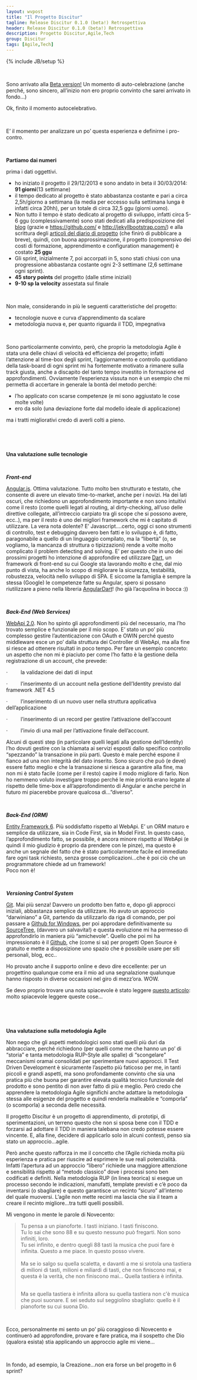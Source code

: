 ```yaml
---
layout: wvpost
title: "Il Progetto Discitur"
tagline: Release Discitur 0.1.0 (beta!) Retrospettiva 
header: Release Discitur 0.1.0 (beta!) Retrospettiva
description: Progetto Discitur,Agile,Tech
group: Discitur
tags: [Agile,Tech]
---
```

{% include JB/setup %}
<!-- Markup JSON-LD generato da Assistente per il markup dei dati strutturati di Google. -->
<script type="application/ld+json">
{
  "@context" : "http://schema.org",
  "@type" : "Article",
  "name" : "Release Discitur 0.1.0 (beta!) Retrospettiva",
  "author" : {
    "@type" : "Person",
    "name" : "William Verdolini"
  },
  "datePublished" : "2014-04-10",
  "articleSection" : [ "Agile","Tech"  ],
  "url" : "http://williamverdolini.github.io/2014/04/10/discitur-beta_retrospective"
}
</script>

 

Sono arrivato alla <a href="https://github.com/williamverdolini/discitur-web/releases/tag/0.1.0" target="_blank">Beta version!</a> Un momento di auto-celebrazione (anche
perché, sono sincero, all’inizio non ero proprio convinto che sarei arrivato in
fondo…)

Ok, finito il momento autocelebrativo.

 

E’ il momento per analizzare un po’ questa esperienza e definirne i
pro-contro.

 

**Partiamo dai numeri**

prima i dati oggettivi.

- ho iniziato il progetto il 29/12/2013 e sono
     andato in beta il 30/03/2014: **91 giorni**(13 settimane)
- il tempo dedicato al progetto è stato
     abbastanza costante e pari a circa 2,5h/giorno a settimana (la media per
     eccesso sulla settimana lunga è infatti circa 20hh), per un totale di circa
     32,5 ggu (giorni uomo).
- Non tutto il tempo è stato dedicato al
     progetto di sviluppo, infatti circa 5-6 ggu (complessivamente) sono stati
     dedicati alla predisposizione del <a href="http://williamverdolini.github.io/" target="_blank">blog</a> (grazie e <a href="https://github.com/" target="_blank">https://github.com/</a> e <a href="http://jekyllbootstrap.com/" target="_blank">http://jekyllbootstrap.com/</a>) e alla
     scrittura degli <a href="http://williamverdolini.github.io/Discitur.html" target="_blank">articoli del diario di progetto</a> (che finirò di pubblicare a breve), quindi, con
     buona approssimazione, il progetto (comprensivo dei costi di formazione,
     apprendimento e configuration management) è costato **25 ggu**
- Gli sprint, inizialmente 7, poi accorpati in
     5, sono stati chiusi con una progressione abbastanza costante ogni 2-3
     settimane (2,6 settimane ogni sprint).
- **45 story
     points** del progetto (dalle
     stime iniziali) 
- **9-10
     sp la velocity** assestata sul
     finale

 

Non male, considerando in più le seguenti caratteristiche del progetto:

- tecnologie nuove e curva d’apprendimento da
     scalare
- metodologia nuova e, per quanto riguarda il
     TDD, impegnativa

 

Sono particolarmente convinto, però, che proprio la metodologia Agile è
stata una delle chiavi di velocità ed efficienza del progetto; infatti
l’attenzione al time-box degli sprint, l’aggiornamento e controllo quotidiano
della task-board di ogni sprint mi ha fortemente motivato a rimanere sulla
track giusta, anche a discapito del tanto tempo investito in formazione ed
approfondimenti. Ovviamente l’esperienza vissuta non è un esempio che mi
permetta di accertare in generale la bontà del metodo perché:

- l’ho applicato con scarse competenze (e mi
     sono aggiustato le cose molte volte)
- ero da solo (una deviazione forte dal modello
     ideale di applicazione)

ma i tratti migliorativi credo di averli colti a pieno.

 

 

**Una valutazione sulle tecnologie**

 

**_Front-end_**

<a href="http://angularjs.org/" target="_blank">Angular.js</a>. Ottima valutazione. Tutto molto ben strutturato
e testato, che consente di avere un elevato time-to-market, anche per i novizi.
Ha dei lati oscuri, che richiedono un approfondimento importante e non sono
intuitivi come il resto (come quelli legati al routing, al dirty-checking,
all’uso delle direttive collegate, all’intreccio carpiato tra gli scope che si
possono avere, ecc..), ma per il resto è uno dei migliori framework che mi è
capitato di utilizzare. La vera nota dolente? E’ Javascript….certo, oggi ci
sono strumenti di controllo, test e debugging davvero ben fatti e lo sviluppo
è, di fatto, paragonabile a quello di un linguaggio compilato, ma la “libertà”
(o, se vogliamo, la mancanza di struttura o tipizzazioni) rende a volte molto
complicato il problem detecting and solving. E’ per questo che in uno dei
prossimi progetti ho intenzione di approfondire ed utilizzare <a href="https://www.dartlang.org/" target="_blank">Dart</a>, un framework di front-end su cui
Google sta lavorando molto e che, dal mio punto di vista, ha anche lo scopo di
migliorare la sicurezza, testabilità, robustezza, velocità nello sviluppo di
SPA. E siccome la famiglia è sempre la stessa (Google) le competenze fatte su
Angular, spero si possano riutilizzare a pieno nella libreria <a href="https://angulardart.org/" target="_blank">AngularDart</a>! (ho già l’acquolina in bocca :))

 

**_Back-End (Web Services)_**

<a href="http://www.asp.net/vnext/overview/aspnet-web-api" target="_blank">WebApi 2.0</a>. Non ho spinto gli approfondimenti più del
necessario, ma l’ho trovato semplice e funzionale per il mio scopo. E’ stato un
po’ più complesso gestire l’autenticazione con OAuth e OWIN perché questo
middleware esce un po’ dalla struttura dei Controller di WebApi, ma alla fine
si riesce ad ottenere risultati in poco tempo. Per fare un esempio concreto: un
aspetto che non mi è piaciuto per come l’ho fatto è la gestione della
registrazione di un account, che prevede:

·        
la
validazione dei dati di input

·        
l’inserimento
di un account nella gestione dell’Identity previsto dal framework .NET 4.5

·        
l’inserimento
di un nuovo user nella struttura applicativa dell’applicazione 

·        
l’inserimento
di un record per gestire l’attivazione dell’account

·        
l’invio di
una mail per l’attivazione finale dell’account. 

Alcuni di questi step (in particolare quelli legati alla gestione dell’Identity)
l’ho dovuti gestire con la chiamata ai servizi esposti dallo specifico
controllo “spezzando” la transazione in più parti. Questo è male perché espone
il fianco ad una non integrità del dato inserito. Sono sicuro che può (e deve)
essere fatto meglio e che la transazione si riesca a garantire alla fine, ma
non mi è stato facile (come per il resto) capire il modo migliore di farlo. Non
ho nemmeno voluto investigare troppo perché le mie priorità erano legate al
rispetto delle time-box e all’approfondimento di Angular e anche perché in
futuro mi piacerebbe provare qualcosa di…”diverso”.

 

**_Back-End (ORM)_**

<a href="http://msdn.microsoft.com/en-us/data/ee712907.aspx" target="_blank">Entity Framework 6</a>. Più soddisfatto rispetto al WebApi. E’ un ORM
maturo e semplice da utilizzare, sia in Code First, sia in Model First. In
questo caso, l’approfondimento fatto, se possibile, è ancora minore rispetto al
WebApi (e quindi il mio giudizio è proprio da prendere con le pinze), ma questo
è anche un segnale del fatto che è stato particolarmente facile ed immediato
fare ogni task richiesto, senza grosse complicazioni…che è poi ciò che un
programmatore chiede ad un framework!<br/>Poco non è!

 

**_Versioning Control System_**

<a href="http://git-scm.com/" target="_blank">Git</a>. Mai più senza! Davvero un prodotto
ben fatto e, dopo gli approcci iniziali, abbastanza semplice da utilizzare. Ho
avuto un approccio “darwiniano” a Git, partendo da utilizzarlo da riga di
comando, per poi passare a <a href="http://git-scm.com/" target="_blank">Github for Windows</a>,
per poi approdare definitivamente su <a href="http://www.sourcetreeapp.com/" target="_blank">SourceTree</a>,
(davvero un salvavita!) e questa evoluzione mi ha permesso di approfondirlo in
maniera più “amichevole”. Quello che poi mi ha impressionato è il <a href="https://github.com/" target="_blank">Github</a>, che (come si sa) per progetti Open
Source è gratuito e mette a disposizione uno spazio che è possibile usare per
siti personali, blog, ecc..

Ho provato anche il supporto online e devo dire eccellente: per un
progettino qualunque come era il mio ad una segnalazione qualunque hanno
risposto in diverse occasioni nel giro di mezz’ora. WOW.

Se devo proprio trovare una nota spiacevole è stato leggere <a href="http://techcrunch.com/2014/03/15/julie-ann-horvath-describes-sexism-and-intimidation-behind-her-github-exit//" target="_blank">questo articolo</a>: molto spiacevole leggere queste cose…

 

 

**Una valutazione sulla metodologia Agile**

Non nego che gli aspetti metodologici sono stati quelli più duri da
abbracciare, perché richiedono (per quelli come me che hanno un po’ di “storia”
e tanta metodologia RUP-Style alle spalle) di “scongelare” meccanismi oramai
consolidati per sperimentare nuovi approcci. Il Test Driven Development è
sicuramente l’aspetto più faticoso per me, in tanti piccoli e grandi aspetti,
ma sono profondamente convinto che sia una pratica più che buona per garantire
elevata qualità tecnico funzionale del prodotto e sono pentito di non aver
fatto di più e meglio. Però credo che apprendere la metodologia Agile significhi
anche adattare la metodologia stessa alle esigenze del progetto e quindi
renderla malleabile e “comporla” (o scomporla) a seconda delle necessità.

Il progetto Discitur è un progetto di apprendimento, di prototipi, di
sperimentazioni, un terreno questo che non si sposa bene con il TDD e forzarsi
ad adottare il TDD in maniera talebana non credo potesse essere vincente. E,
alla fine, decidere di applicarlo solo in alcuni contesti, penso sia stato un
approccio…agile.

Però anche questo rafforza in me il concetto che l’Agile richieda molta più
esperienza e pratica per riuscire ad esprimere le sue reali potenzialità. Infatti
l’apertura ad un approccio “libero” richiede una maggiore attenzione e
sensibilità rispetto al “metodo classico” dove i processi sono ben codificati e
definiti. Nella metodologia RUP (in linea teorica) si esegue un processo
secondo le indicazioni, manufatti, template previsti e c’è poco da inventarsi
(o sbagliare) e questo garantisce un recinto “sicuro” all’interno del quale
muoversi. L’agile non mette recinti ma lascia che sia il team a creare il
recinto migliore…tra tutti quelli possibili. 

Mi vengono in mente le parole di Novecento: 

<blockquote>Tu pensa a un pianoforte. I tasti iniziano. I tasti finiscono. <br/>
Tu lo sai che sono 88 e su questo nessuno può fregarti. Non sono infiniti, loro.<br/>
Tu sei infinito, e dentro quegli 88 tasti la musica che puoi fare è infinita. Questo
a me piace. In questo posso vivere. <br/><br/>
Ma se io salgo su quella scaletta, e
davanti a me si srotola una tastiera di milioni di tasti, milioni e miliardi di
tasti, che non finiscono mai, e questa è la verità, che non finiscono mai...
Quella tastiera è infinita.  <br/><br/>

Ma se quella tastiera è infinita allora su quella tastiera non c'è musica
che puoi suonare. E sei seduto sul seggiolino sbagliato: quello è il pianoforte
su cui suona Dio.</blockquote>

 

Ecco, personalmente mi sento un po’ più coraggioso di Novecento e
continuerò ad approfondire, provare e fare pratica, ma il sospetto che Dio
(qualora esista) stia applicando un approccio agile mi viene…

 

In fondo, ad esempio, la Creazione…non era forse un bel progetto in 6
sprint?

 